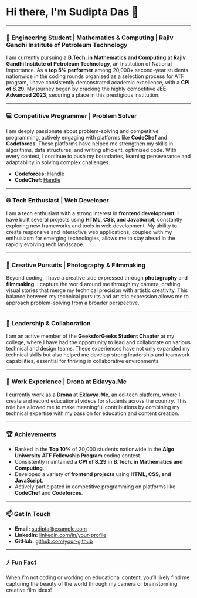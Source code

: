 # Hi there, I'm Sudipta Das 👋

---

### 🏫 **Engineering Student | Mathematics & Computing | Rajiv Gandhi Institute of Petroleum Technology**

I am currently pursuing a **B.Tech. in Mathematics and Computing** at **Rajiv Gandhi Institute of Petroleum Technology**, an Institution of National Importance. As a **top 5% performer** among 20,000+ second-year students nationwide in the coding rounds organised as a selection process for ATF program, I have consistently demonstrated academic excellence, with a **CPI of 8.29**. My journey began by cracking the highly competitive **JEE Advanced 2023**, securing a place in this prestigious institution.

---

### 💻 **Competitive Programmer | Problem Solver**

I am deeply passionate about problem-solving and competitive programming, actively engaging with platforms like **CodeChef** and **Codeforces**. These platforms have helped me strengthen my skills in algorithms, data structures, and writing efficient, optimized code. With every contest, I continue to push my boundaries, learning perseverance and adaptability in solving complex challenges.

- **Codeforces:** [Handle](https://codeforces.com/profile/sdass1918)
- **CodeChef:** [Handle](https://www.codechef.com/users/s_dass1918)

---

### 🌐 **Tech Enthusiast | Web Developer**

I am a tech enthusiast with a strong interest in **frontend development**. I have built several projects using **HTML, CSS, and JavaScript**, constantly exploring new frameworks and tools in web development. My ability to create responsive and interactive web applications, coupled with my enthusiasm for emerging technologies, allows me to stay ahead in the rapidly evolving tech landscape.

---

### 🎥 **Creative Pursuits | Photography & Filmmaking**

Beyond coding, I have a creative side expressed through **photography** and **filmmaking**. I capture the world around me through my camera, crafting visual stories that merge my technical precision with artistic creativity. This balance between my technical pursuits and artistic expression allows me to approach problem-solving from a broader perspective.

---

### 🌟 **Leadership & Collaboration**

I am an active member of the **GeeksforGeeks Student Chapter** at my college, where I have had the opportunity to lead and collaborate on various technical and design teams. These experiences have not only expanded my technical skills but also helped me develop strong leadership and teamwork capabilities, essential for thriving in collaborative environments.

---

### 🚀 **Work Experience | Drona at Eklavya.Me**

I currently work as a **Drona** at **Eklavya.Me**, an ed-tech platform, where I create and record educational videos for students across the country. This role has allowed me to make meaningful contributions by combining my technical expertise with my passion for education and content creation.

---

### 🏆 **Achievements**

- Ranked in the **Top 10%** of 20,000 students nationwide in the **Algo University ATF Fellowship Program** coding contest.
- Consistently maintained a **CPI of 8.29** in **B.Tech. in Mathematics and Computing**.
- Developed a variety of **frontend projects** using **HTML, CSS, and JavaScript**.
- Actively participated in competitive programming on platforms like **CodeChef** and **Codeforces**.

---

### 📫 **Get In Touch**

- **Email:** [sudipta@example.com](mailto:sd1216826@gmail.com)
- **LinkedIn:** [linkedin.com/in/your-profile](https://www.linkedin.com/in/sudipta-das19/)
- **GitHub:** [github.com/your-github](https://github.com/sdass1918)

---

### ⚡ **Fun Fact**

When I’m not coding or working on educational content, you’ll likely find me capturing the beauty of the world through my camera or brainstorming creative film ideas!
